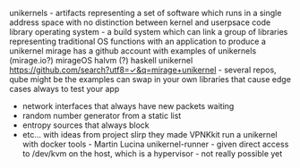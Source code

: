 unikernels - artifacts representing a set of software which runs in a single address space with no distinction between kernel and userpsace code
library operating system - a build system which can link a group of libraries representing traditional OS functions with an application to produce a unikernel
mirage has a github account with examples of unikernels (mirage.io?) mirageOS
halvm (?) haskell unikernel
https://github.com/search?utf8=✓&q=mirage+unikernel - several repos, qube might be the examples
can swap in your own libraries that cause edge cases always to test your app
* network interfaces that always have new packets waiting
* random number generator from a static list
* entropy sources that always block
* etc...
with ideas from project slirp they made VPNKkit
run a unikernel with docker tools - Martin Lucina unikernel-runner - given direct access to /dev/kvm on the host, which is a hypervisor - not really possible yet
